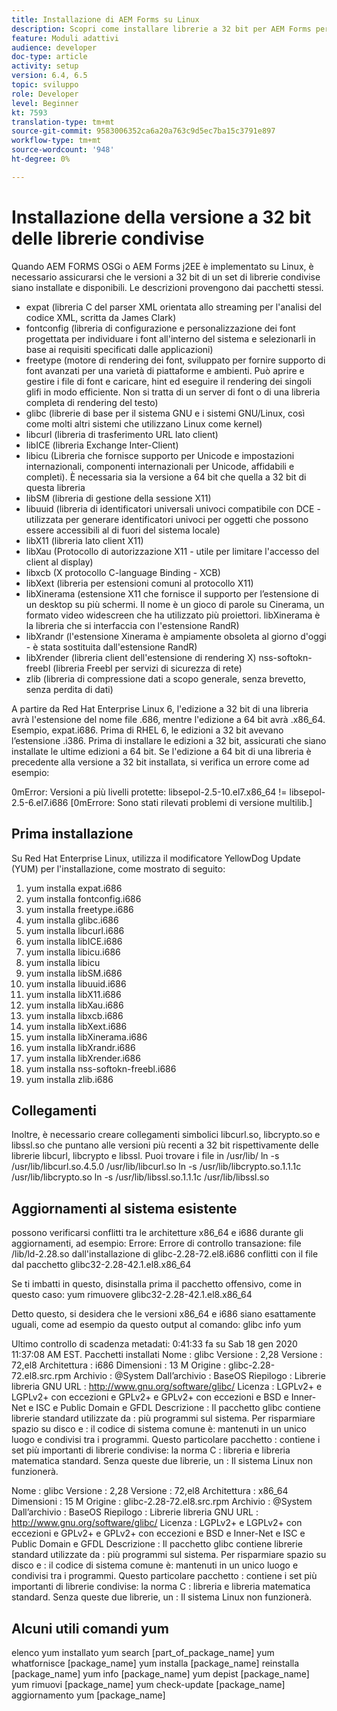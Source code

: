 ```yaml
---
title: Installazione di AEM Forms su Linux
description: Scopri come installare librerie a 32 bit per AEM Forms per lavorare sull’installazione Linux.
feature: Moduli adattivi
audience: developer
doc-type: article
activity: setup
version: 6.4, 6.5
topic: sviluppo
role: Developer
level: Beginner
kt: 7593
translation-type: tm+mt
source-git-commit: 9583006352ca6a20a763c9d5ec7ba15c3791e897
workflow-type: tm+mt
source-wordcount: '948'
ht-degree: 0%

---
```



# Installazione della versione a 32 bit delle librerie condivise

Quando AEM FORMS OSGi o AEM Forms j2EE è implementato su Linux, è necessario assicurarsi che le versioni a 32 bit di un set di librerie condivise siano installate e disponibili.  Le descrizioni provengono dai pacchetti stessi.

* expat (libreria C del parser XML orientata allo streaming per l&#39;analisi del codice XML, scritta da James Clark)
* fontconfig (libreria di configurazione e personalizzazione dei font progettata per individuare i font all&#39;interno del sistema e selezionarli in base ai requisiti specificati dalle applicazioni)
* freetype (motore di rendering dei font, sviluppato per fornire supporto di font avanzati per una varietà di piattaforme e ambienti. Può aprire e gestire i file di font e caricare, hint ed eseguire il rendering dei singoli glifi in modo efficiente. Non si tratta di un server di font o di una libreria completa di rendering del testo)
* glibc (librerie di base per il sistema GNU e i sistemi GNU/Linux, così come molti altri sistemi che utilizzano Linux come kernel)
* libcurl (libreria di trasferimento URL lato client)
* libICE (libreria Exchange Inter-Client)
* libicu (Libreria che fornisce supporto per Unicode e impostazioni internazionali, componenti internazionali per Unicode, affidabili e completi). È necessaria sia la versione a 64 bit che quella a 32 bit di questa libreria
* libSM (libreria di gestione della sessione X11)
* libuuid (libreria di identificatori universali univoci compatibile con DCE - utilizzata per generare identificatori univoci per oggetti che possono essere accessibili al di fuori del sistema locale)
* libX11 (libreria lato client X11)
* libXau (Protocollo di autorizzazione X11 - utile per limitare l&#39;accesso del client al display)
* libxcb (X protocollo C-language Binding - XCB)
* libXext (libreria per estensioni comuni al protocollo X11)
* libXinerama (estensione X11 che fornisce il supporto per l’estensione di un desktop su più schermi. Il nome è un gioco di parole su Cinerama, un formato video widescreen che ha utilizzato più proiettori. libXinerama è la libreria che si interfaccia con l&#39;estensione RandR)
* libXrandr (l&#39;estensione Xinerama è ampiamente obsoleta al giorno d&#39;oggi - è stata sostituita dall&#39;estensione RandR)
* libXrender (libreria client dell&#39;estensione di rendering X)
nss-softokn-freebl (libreria Freebl per servizi di sicurezza di rete)
* zlib (libreria di compressione dati a scopo generale, senza brevetto, senza perdita di dati)

A partire da Red Hat Enterprise Linux 6, l&#39;edizione a 32 bit di una libreria avrà l&#39;estensione del nome file .686, mentre l&#39;edizione a 64 bit avrà .x86_64. Esempio, expat.i686. Prima di RHEL 6, le edizioni a 32 bit avevano l’estensione .i386. Prima di installare le edizioni a 32 bit, assicurati che siano installate le ultime edizioni a 64 bit. Se l&#39;edizione a 64 bit di una libreria è precedente alla versione a 32 bit installata, si verifica un errore come ad esempio:

0mError: Versioni a più livelli protette: libsepol-2.5-10.el7.x86_64 != libsepol-2.5-6.el7.i686 [0mErrore: Sono stati rilevati problemi di versione multilib.]

## Prima installazione

Su Red Hat Enterprise Linux, utilizza il modificatore YellowDog Update (YUM) per l&#39;installazione, come mostrato di seguito:

1. yum installa expat.i686
2. yum installa fontconfig.i686
3. yum installa freetype.i686
4. yum installa glibc.i686
5. yum installa libcurl.i686
6. yum installa libICE.i686
7. yum installa libicu.i686
8. yum installa libicu
9. yum installa libSM.i686
10. yum installa libuuid.i686
11. yum installa libX11.i686
12. yum installa libXau.i686
13. yum installa libxcb.i686
14. yum installa libXext.i686
15. yum installa libXinerama.i686
16. yum installa libXrandr.i686
17. yum installa libXrender.i686
18. yum installa nss-softokn-freebl.i686
19. yum installa zlib.i686

## Collegamenti

Inoltre, è necessario creare collegamenti simbolici libcurl.so, libcrypto.so e libssl.so che puntano alle versioni più recenti a 32 bit rispettivamente delle librerie libcurl, libcrypto e libssl. Puoi trovare i file in /usr/lib/
ln -s /usr/lib/libcurl.so.4.5.0 /usr/lib/libcurl.so
ln -s /usr/lib/libcrypto.so.1.1.1c /usr/lib/libcrypto.so
ln -s /usr/lib/libssl.so.1.1.1c /usr/lib/libssl.so

## Aggiornamenti al sistema esistente

possono verificarsi conflitti tra le architetture x86_64 e i686 durante gli aggiornamenti, ad esempio:
Errore: Errore di controllo transazione:
file /lib/ld-2.28.so dall&#39;installazione di glibc-2.28-72.el8.i686 conflitti con il file dal pacchetto glibc32-2.28-42.1.el8.x86_64

Se ti imbatti in questo, disinstalla prima il pacchetto offensivo, come in questo caso:
yum rimuovere glibc32-2.28-42.1.el8.x86_64

Detto questo, si desidera che le versioni x86_64 e i686 siano esattamente uguali, come ad esempio da questo output al comando:
glibc info yum

Ultimo controllo di scadenza metadati: 0:41:33 fa su Sab 18 gen 2020 11:37:08 AM EST.
Pacchetti installati
Nome : glibc
Versione : 2,28
Versione : 72,el8
Architettura : i686
Dimensioni : 13 M
Origine : glibc-2.28-72.el8.src.rpm
Archivio : @System
Dall’archivio : BaseOS
Riepilogo : Librerie libreria GNU
URL : http://www.gnu.org/software/glibc/
Licenza : LGPLv2+ e LGPLv2+ con eccezioni e GPLv2+ e GPLv2+ con eccezioni e BSD e Inner-Net e ISC e Public Domain e GFDL
Descrizione : Il pacchetto glibc contiene librerie standard utilizzate da : più programmi sul sistema. Per risparmiare spazio su disco e : il codice di sistema comune è: mantenuti in un unico luogo e condivisi tra i programmi. Questo particolare pacchetto : contiene i set più importanti di librerie condivise: la norma C : libreria e libreria matematica standard. Senza queste due librerie, un : Il sistema Linux non funzionerà.

Nome : glibc
Versione : 2,28
Versione : 72,el8
Architettura : x86_64
Dimensioni : 15 M
Origine : glibc-2.28-72.el8.src.rpm
Archivio : @System
Dall’archivio : BaseOS
Riepilogo : Librerie libreria GNU
URL : http://www.gnu.org/software/glibc/
Licenza : LGPLv2+ e LGPLv2+ con eccezioni e GPLv2+ e GPLv2+ con eccezioni e BSD e Inner-Net e ISC e Public Domain e GFDL
Descrizione : Il pacchetto glibc contiene librerie standard utilizzate da : più programmi sul sistema. Per risparmiare spazio su disco e : il codice di sistema comune è: mantenuti in un unico luogo e condivisi tra i programmi. Questo particolare pacchetto : contiene i set più importanti di librerie condivise: la norma C : libreria e libreria matematica standard. Senza queste due librerie, un : Il sistema Linux non funzionerà.

## Alcuni utili comandi yum

elenco yum installato
yum search [part_of_package_name]
yum whatfornisce [package_name]
yum installa [package_name]
reinstalla [package_name]
yum info [package_name]
yum depist [package_name]
yum rimuovi [package_name]
yum check-update [package_name]
aggiornamento yum [package_name]
